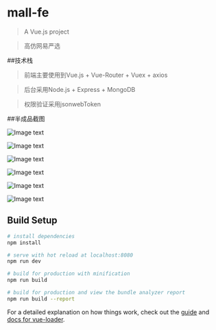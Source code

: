 # mall-fe

> A Vue.js project

> 高仿网易严选

##技术栈

>前端主要使用到Vue.js + Vue-Router + Vuex + axios

>后台采用Node.js + Express + MongoDB

>权限验证采用jsonwebToken

##半成品截图

 ![Image text](https://raw.githubusercontent.com/Shufireyi/mall-fe/master/readmeImg/301527563563_.pic.jpg)
 
 ![Image text](https://raw.githubusercontent.com/Shufireyi/mall-fe/master/readmeImg/311527563564_.pic.jpg)
 
 ![Image text](https://raw.githubusercontent.com/Shufireyi/mall-fe/master/readmeImg/331527563565_.pic.jpg)
 
 ![Image text](https://raw.githubusercontent.com/Shufireyi/mall-fe/master/readmeImg/351527563566_.pic.jpg)
 
 ![Image text](https://raw.githubusercontent.com/Shufireyi/mall-fe/master/readmeImg/371527563566_.pic.jpg)
 
 ![Image text](https://raw.githubusercontent.com/Shufireyi/mall-fe/master/readmeImg/421527563577_.pic.jpg)

## Build Setup

``` bash
# install dependencies
npm install

# serve with hot reload at localhost:8080
npm run dev

# build for production with minification
npm run build

# build for production and view the bundle analyzer report
npm run build --report
```

For a detailed explanation on how things work, check out the [guide](http://vuejs-templates.github.io/webpack/) and [docs for vue-loader](http://vuejs.github.io/vue-loader).
